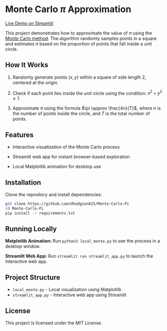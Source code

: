 # Monte Carlo $\pi$ Approximation

[Live Demo on
Streamlit](https://monte-carlo-pi-efxp3lntxpzv8g8wm6ejbv.streamlit.app)

This project demonstrates how to approximate the value of $\pi$ using the [Monte
Carlo method](https://en.wikipedia.org/wiki/Monte_Carlo_method). The algorithm
randomly samples points in a square and estimates $\pi$ based on the proportion
of points that fall inside a unit circle.

## How It Works

1. Randomly generate points $(x, y)$ within a square of side length 2, centered
   at the origin.

2. Check if each point lies inside the unit circle using the condition: $x^2 +
   y^2 \leq 1$.

3. Approximate $\pi$ using the formula $\pi \approx \frac{4n}{T}$, where $n$ is
   the number of points inside the circle, and $T$ is the total number of points.

## Features

- Interactive visualization of the Monte Carlo process

- Streamlit web app for instant browser-based exploration

- Local Matplotlib animation for desktop use

## Installation

Clone the repository and install dependencies:

```bash
git clone https://github.com/dhodgson615/Monte-Carlo-Pi
cd Monte-Carlo-Pi
pip install -r requirements.txt
```

## Running Locally

**Matplotlib Animation:** Run `python3 local_monte.py` to see the process in a
desktop window.

**Streamlit Web App:** Run `streamlit run streamlit_app.py` to launch the
interactive web app.

## Project Structure

- `local_monte.py` - Local visualization using Matplotlib
- `streamlit_app.py` - Interactive web app using Streamlit

## License

This project is licensed under the MIT License.



